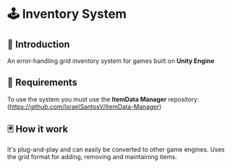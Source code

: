 # :joystick: Inventory System

## :ticket: Introduction
An error-handling grid inventory system for games built on **Unity Engine**

## :dart: Requirements
To use the system you must use the **ItemData Manager** repository: (https://github.com/IsraelSantosV/ItemData-Manager)

## :black_joker: How it work
It's plug-and-play and can easily be converted to other game engines. Uses the grid format for adding, removing and maintaining items.
